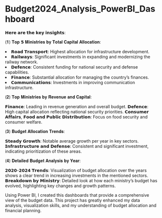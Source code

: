 # Budget2024_Analysis_PowerBI_Dashboard

𝗛𝗲𝗿𝗲 𝗮𝗿𝗲 𝘁𝗵𝗲 𝗸𝗲𝘆 𝗶𝗻𝘀𝗶𝗴𝗵𝘁𝘀:

(𝟏) 𝐓𝐨𝐩 𝟱 𝐌𝐢𝐧𝐢𝐬𝐭𝐫𝐢𝐞𝐬 𝐛𝐲 𝐓𝐨𝐭𝐚𝐥 𝐂𝐚𝐩𝐢𝐭𝐚𝐥 𝐀𝐥𝐥𝐨𝐜𝐚𝐭𝐢𝐨𝐧:

<li>𝗥𝗼𝗮𝗱 𝗧𝗿𝗮𝗻𝘀𝗽𝗼𝗿𝘁: Highest allocation for infrastructure development.</li>
<li>𝗥𝗮𝗶𝗹𝘄𝗮𝘆𝘀: Significant investments in expanding and modernizing the railway network.</li>
<li>𝗗𝗲𝗳𝗲𝗻𝗰𝗲: Consistent funding for national security and defense capabilities.</li>
<li>𝗙𝗶𝗻𝗮𝗻𝗰𝗲: Substantial allocation for managing the country’s finances.</li>
<li>𝗖𝗼𝗺𝗺𝘂𝗻𝗶𝗰𝗮𝘁𝗶𝗼𝗻𝘀: Investments in improving communication infrastructure.</li>

(𝟐) 𝐓𝐨𝐩 𝐌𝐢𝐧𝐢𝐬𝐭𝐫𝐢𝐞𝐬 𝐛𝐲 𝐑𝐞𝐯𝐞𝐧𝐮𝐞 𝐚𝐧𝐝 𝐂𝐚𝐩𝐢𝐭𝐚𝐥:

𝗙𝗶𝗻𝗮𝗻𝗰𝗲: Leading in revenue generation and overall budget.
𝗗𝗲𝗳𝗲𝗻𝗰𝗲: High capital allocation reflecting national security priorities.
𝗖𝗼𝗻𝘀𝘂𝗺𝗲𝗿 𝗔𝗳𝗳𝗮𝗶𝗿𝘀, 𝗙𝗼𝗼𝗱 𝗮𝗻𝗱 𝗣𝘂𝗯𝗹𝗶𝗰 𝗗𝗶𝘀𝘁𝗿𝗶𝗯𝘂𝘁𝗶𝗼𝗻: Focus on food security and consumer welfare.

(𝟑) 𝐁𝐮𝐝𝐠𝐞𝐭 𝐀𝐥𝐥𝐨𝐜𝐚𝐭𝐢𝐨𝐧 𝐓𝐫𝐞𝐧𝐝𝐬:

𝗦𝘁𝗲𝗮𝗱𝘆 𝗚𝗿𝗼𝘄𝘁𝗵: Notable average growth per year in key sectors.
𝗜𝗻𝗳𝗿𝗮𝘀𝘁𝗿𝘂𝗰𝘁𝘂𝗿𝗲 𝗮𝗻𝗱 𝗗𝗲𝗳𝗲𝗻𝘀𝗲: Consistent and significant investment, indicating prioritization of these areas.

(𝟒) 𝐃𝐞𝐭𝐚𝐢𝐥𝐞𝐝 𝐁𝐮𝐝𝐠𝐞𝐭 𝐀𝐧𝐚𝐥𝐲𝐬𝐢𝐬 𝐛𝐲 𝐘𝐞𝐚𝐫:

𝟮𝟬𝟮𝟬-𝟮𝟬𝟮𝟰 𝗧𝗿𝗲𝗻𝗱𝘀: Visualization of budget allocation over the years shows a clear trend in increasing investments in the mentioned sectors.
𝗕𝗿𝗲𝗮𝗸𝗱𝗼𝘄𝗻 𝗯𝘆 𝗠𝗶𝗻𝗶𝘀𝘁𝗿𝘆: Detailed look at how each ministry’s budget has evolved, highlighting key changes and growth patterns.

Using Power BI, I created this dashboards that provide a comprehensive view of the budget data. This project has greatly enhanced my data analysis, visualization skills, and my understanding of budget allocation and financial planning.
